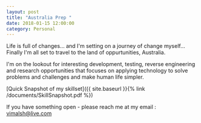 ```yaml
---
layout: post
title: "Australia Prep "
date: 2018-01-15 12:00:00
category: Personal
---
```

Life is full of changes... and I'm setting on a journey of change myself... Finally I'm all set to travel to the land of oppurtunities, Australia.

I'm on the lookout for interesting development, testing, reverse engineering and research opportunities that focuses on applying technology to solve problems and challenges and make human life simpler.

[Quick Snapshot of my skillset]({{ site.baseurl }}{% link /documents/SkillSnapshot.pdf %})

If you have something open - please reach me at my email : vimalsh@live.com

 